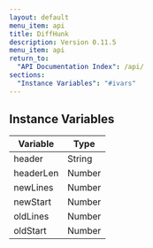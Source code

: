 ```yaml
---
layout: default
menu_item: api
title: DiffHunk
description: Version 0.11.5
menu_item: api
return_to:
  "API Documentation Index": /api/
sections:
  "Instance Variables": "#ivars"
---
```


## <a name="ivars"></a>Instance Variables

| Variable | Type |
| --- | --- |
| <a name="header"></a>header | String |
| <a name="headerLen"></a>headerLen | Number |
| <a name="newLines"></a>newLines | Number |
| <a name="newStart"></a>newStart | Number |
| <a name="oldLines"></a>oldLines | Number |
| <a name="oldStart"></a>oldStart | Number |

